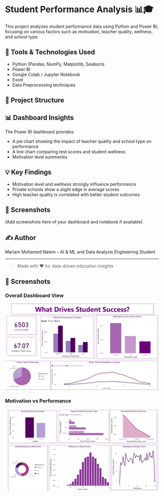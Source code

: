 # Student Performance Analysis 📊🎓

This project analyzes student performance data using Python and Power BI, focusing on various factors such as motivation, teacher quality, wellness, and school type.

## 🔧 Tools & Technologies Used
- Python (Pandas, NumPy, Matplotlib, Seaborn)
- Power BI
- Google Colab / Jupyter Notebook
- Excel
- Data Preprocessing techniques

## 📁 Project Structure
## 📊 Dashboard Insights
The Power BI dashboard provides:
- A pie chart showing the impact of teacher quality and school type on performance
- A line chart comparing test scores and student wellness
- Motivation level summaries

## 💡 Key Findings
- Motivation level and wellness strongly influence performance
- Private schools show a slight edge in average scores
- High teacher quality is correlated with better student outcomes

## 📸 Screenshots
(Add screenshots here of your dashboard and notebook if available)

## ✍️ Author
Mariam Mohamed Naiem – AI & ML and Data Analysis Engineering Student

---

> Made with ❤️ for data-driven education insights

## 📸 Screenshots

### Overall Dashboard View
![Dashboard](images/dashboard_1.png)

### Motivation vs Performance
![Motivation](images/dashboard_2.png)

